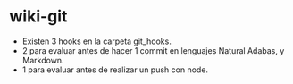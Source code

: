 # wiki-git

* Existen 3 hooks en la carpeta git_hooks.
* 2 para evaluar antes de hacer 1 commit en lenguajes Natural Adabas, y Markdown.
* 1 para evaluar antes de realizar un push con node.
